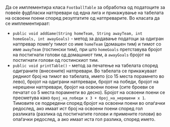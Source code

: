 Да се имплементира класа `FootballTable` за обработка од податоците за повеќе фудбласки натпревари од една лига и прикажување на табелата на освоени поени според резултатите од натпреварите. Во класата да се имплементираат:

- `public void addGame(String homeTeam, String awayTeam, int homeGoals, int awayGoals)` - метод за додавање податоци за одигран натпревар помеѓу тимот со име `homeTeam` (домашен тим) и тимот со име `awayTeam` (гостински тим), при што `homeGoals` претставува бројот на постигнати голови од домашниот тим, а `awayGoals` бројот на постигнати голови од гостинскиот тим.
- `public void printTable()` - метод за печатење на табелата според одиграните (внесените) натпревари. Во табелата се прикажуваат редниот број на тимот во табелата, името (со 15 места порамнето во лево), бројот на одиграни натпревари, бројот на победи, бројот на нерешени натпревари, бројот на освоени поени (сите броеви се печатат со 5 места порамнети во десно). Бројот на освоени поени се пресметува како `број_на_победи x 3 + број_на_нерешени x 1`. Тимовите се подредени според бројот на освоени поени во опаѓачки редослед, ако имаат ист број на освоени поени според гол разликата (разлика од постигнатите голови и примените голови) во опаѓачки редослед, а ако имаат иста гол разлика, според името.
